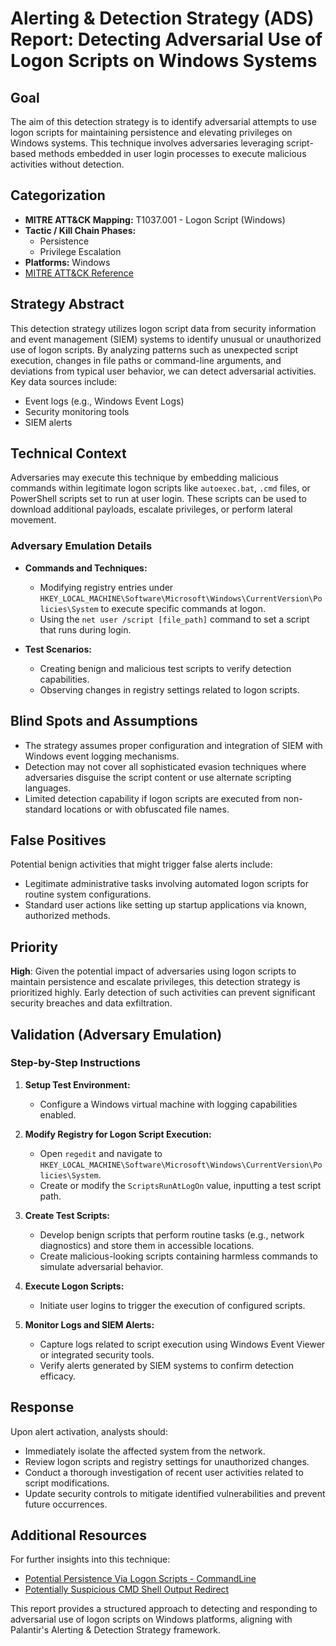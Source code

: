 # Alerting & Detection Strategy (ADS) Report: Detecting Adversarial Use of Logon Scripts on Windows Systems

## **Goal**
The aim of this detection strategy is to identify adversarial attempts to use logon scripts for maintaining persistence and elevating privileges on Windows systems. This technique involves adversaries leveraging script-based methods embedded in user login processes to execute malicious activities without detection.

## **Categorization**

- **MITRE ATT&CK Mapping:** T1037.001 - Logon Script (Windows)
- **Tactic / Kill Chain Phases:** 
  - Persistence
  - Privilege Escalation
- **Platforms:** Windows
- [MITRE ATT&CK Reference](https://attack.mitre.org/techniques/T1037/001)

## **Strategy Abstract**
This detection strategy utilizes logon script data from security information and event management (SIEM) systems to identify unusual or unauthorized use of logon scripts. By analyzing patterns such as unexpected script execution, changes in file paths or command-line arguments, and deviations from typical user behavior, we can detect adversarial activities. Key data sources include:
- Event logs (e.g., Windows Event Logs)
- Security monitoring tools
- SIEM alerts

## **Technical Context**
Adversaries may execute this technique by embedding malicious commands within legitimate logon scripts like `autoexec.bat`, `.cmd` files, or PowerShell scripts set to run at user login. These scripts can be used to download additional payloads, escalate privileges, or perform lateral movement.

### Adversary Emulation Details
- **Commands and Techniques:**
  - Modifying registry entries under `HKEY_LOCAL_MACHINE\Software\Microsoft\Windows\CurrentVersion\Policies\System` to execute specific commands at logon.
  - Using the `net user /script [file_path]` command to set a script that runs during login.
  
- **Test Scenarios:**
  - Creating benign and malicious test scripts to verify detection capabilities.
  - Observing changes in registry settings related to logon scripts.

## **Blind Spots and Assumptions**
- The strategy assumes proper configuration and integration of SIEM with Windows event logging mechanisms.
- Detection may not cover all sophisticated evasion techniques where adversaries disguise the script content or use alternate scripting languages.
- Limited detection capability if logon scripts are executed from non-standard locations or with obfuscated file names.

## **False Positives**
Potential benign activities that might trigger false alerts include:
- Legitimate administrative tasks involving automated logon scripts for routine system configurations.
- Standard user actions like setting up startup applications via known, authorized methods.

## **Priority**
**High**: Given the potential impact of adversaries using logon scripts to maintain persistence and escalate privileges, this detection strategy is prioritized highly. Early detection of such activities can prevent significant security breaches and data exfiltration.

## **Validation (Adversary Emulation)**
### Step-by-Step Instructions

1. **Setup Test Environment:**
   - Configure a Windows virtual machine with logging capabilities enabled.
   
2. **Modify Registry for Logon Script Execution:**
   - Open `regedit` and navigate to `HKEY_LOCAL_MACHINE\Software\Microsoft\Windows\CurrentVersion\Policies\System`.
   - Create or modify the `ScriptsRunAtLogOn` value, inputting a test script path.

3. **Create Test Scripts:**
   - Develop benign scripts that perform routine tasks (e.g., network diagnostics) and store them in accessible locations.
   - Create malicious-looking scripts containing harmless commands to simulate adversarial behavior.

4. **Execute Logon Scripts:**
   - Initiate user logins to trigger the execution of configured scripts.
   
5. **Monitor Logs and SIEM Alerts:**
   - Capture logs related to script execution using Windows Event Viewer or integrated security tools.
   - Verify alerts generated by SIEM systems to confirm detection efficacy.

## **Response**
Upon alert activation, analysts should:
- Immediately isolate the affected system from the network.
- Review logon scripts and registry settings for unauthorized changes.
- Conduct a thorough investigation of recent user activities related to script modifications.
- Update security controls to mitigate identified vulnerabilities and prevent future occurrences.

## **Additional Resources**
For further insights into this technique:
- [Potential Persistence Via Logon Scripts - CommandLine](https://example.com/persistence-logonscripts)
- [Potentially Suspicious CMD Shell Output Redirect](https://example.com/suspicious-cmd-shell-output)

This report provides a structured approach to detecting and responding to adversarial use of logon scripts on Windows platforms, aligning with Palantir's Alerting & Detection Strategy framework.
